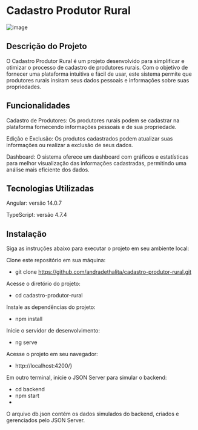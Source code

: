 # Cadastro Produtor Rural

![image](https://github.com/andradethalita/cadastro-produtor-rural/assets/82850176/8edfeb74-8f4b-421b-8d05-39a9a84fa175)


## Descrição do Projeto
O Cadastro Produtor Rural é um projeto desenvolvido para simplificar e otimizar o processo de cadastro de produtores rurais. Com o objetivo de fornecer uma plataforma intuitiva e fácil de usar, este sistema permite que produtores rurais insiram seus dados pessoais e informações sobre suas propriedades.

## Funcionalidades
Cadastro de Produtores: Os produtores rurais podem se cadastrar na plataforma fornecendo informações pessoais e de sua propriedade.

Edição e Exclusão: Os produtos cadastrados podem atualizar suas informações ou realizar a exclusão de seus dados.

Dashboard: O sistema oferece um dashboard com gráficos e estatísticas para melhor visualização das informações cadastradas, permitindo uma análise mais eficiente dos dados.

## Tecnologias Utilizadas
Angular: versão 14.0.7

TypeScript: versão 4.7.4

## Instalação
Siga as instruções abaixo para executar o projeto em seu ambiente local:

Clone este repositório em sua máquina: 
  - git clone https://github.com/andradethalita/cadastro-produtor-rural.git

Acesse o diretório do projeto: 
  - cd cadastro-produtor-rural

Instale as dependências do projeto:
  - npm install

Inicie o servidor de desenvolvimento:
  - ng serve

Acesse o projeto em seu navegador:
  - http://localhost:4200/}

Em outro terminal, inicie o JSON Server para simular o backend:
  - cd backend
  - npm start
  - 
O arquivo db.json contém os dados simulados do backend, criados e gerenciados pelo JSON Server.
